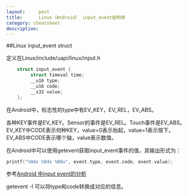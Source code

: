 ```yaml
---
layout:     post
title:      Linux（Android） input_event结构体
category: cheatsheet
description: 
---
```


##Linux input_event struct

定义在Linux/include/uapi/linux/input.h 
 
```c
    struct input_event {
         struct timeval time; 
         __u16 type;
         __u16 code;
         __s32 value;
    };
```
在Android中，标志性的type中有EV_KEY，EV_REL，EV_ABS。  

各种KEY事件是EV_KEY。Sensor的事件是EV_REL。Touch事件是EV_ABS。  
EV_KEY中CODE表示何种KEY，value=0表示抬起，value=1表示按下。  
EV_ABS中CODE表示哪个轴，value表示数值。  

在Android中可以使用getevent获取input_event事件的值，其输出形式为：
 
```c
printf("%04x %04x %08x", event.type, event.code, event.value);
```
参考[Android 中input event的分析][1]  

getevent -l 可以将type和code转换成对应的信息。  



[1]:http://blog.csdn.net/learnrose/article/details/6236890
